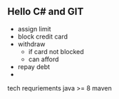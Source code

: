 Hello C# and GIT
------------------

- assign limit
- block credit card
- withdraw
  - if card not blocked
  - can afford
- repay debt
- 
tech requriements
java >= 8
maven